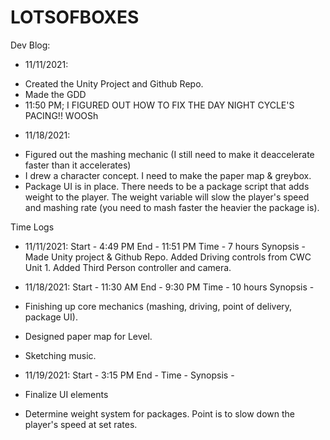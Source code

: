 # LOTSOFBOXES

Dev Blog:
* 11/11/2021:
- Created the Unity Project and Github Repo.
- Made the GDD 
- 11:50 PM; I FIGURED OUT HOW TO FIX THE DAY NIGHT CYCLE'S PACING!! WOOSh

* 11/18/2021:
- Figured out the mashing mechanic (I still need to make it deaccelerate faster than it accelerates)
- I drew a character concept. I need to make the paper map & greybox.
- Package UI is in place. There needs to be a package script that adds weight to the player. The weight variable will slow the player's speed and mashing rate (you need to mash faster the heavier the package is).

Time Logs

* 11/11/2021:
Start - 4:49 PM
End - 11:51 PM
Time - 7 hours
Synopsis - Made Unity project & Github Repo. Added Driving controls from CWC Unit 1. Added Third Person controller and camera.

* 11/18/2021:
Start - 11:30 AM
End - 9:30 PM
Time - 10 hours
Synopsis - 
* Finishing up core mechanics (mashing, driving, point of delivery, package UI).
* Designed paper map for Level.
* Sketching music.

* 11/19/2021:
Start - 3:15 PM
End - 
Time -
Synopsis - 
* Finalize UI elements
* Determine weight system for packages. Point is to slow down the player's speed at set rates.